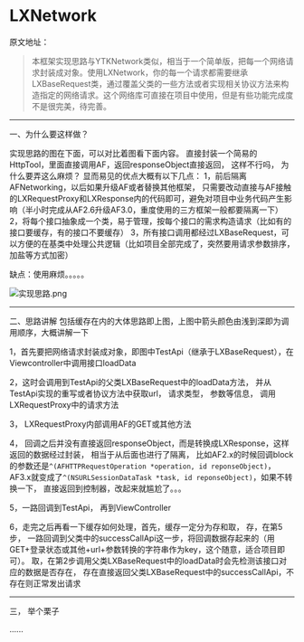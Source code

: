 # LXNetwork

原文地址：

>本框架实现思路与YTKNetwork类似，相当于一个简单版，把每一个网络请求封装成对象。使用LXNetwork，你的每一个请求都需要继承LXBaseRequest类，通过覆盖父类的一些方法或者实现相关协议方法来构造指定的网络请求。这个网络库可直接在项目中使用，但是有些功能完成度不是很完美，待完善。

---

一、为什么要这样做？

实现思路的图在下面，可以对比着图看下面内容。
直接封装一个简易的HttpTool，里面直接调用AF，返回responseObject直接返回， 这样不行吗， 为什么要弄这么麻烦？
显而易见的优点大概有以下几点：
1，前后隔离AFNetworking，以后如果升级AF或者替换其他框架， 只需要改动直接与AF接触的LXRequestProxy和LXResponse内的代码即可，避免对项目中业务代码产生影响（半小时完成从AF2.6升级AF3.0，重度使用的三方框架一般都要隔离一下）
2，将每个接口抽象成一个类，易于管理，按每个接口的需求构造请求（比如有的接口要缓存，有的接口不要缓存）
3，所有接口调用都经过LXBaseRequest，可以方便的在基类中处理公共逻辑（比如项目全部完成了，突然要用请求参数排序，加盐等方式加密）

缺点：使用麻烦。。。。。


![实现思路.png](http://upload-images.jianshu.io/upload_images/2162015-d73291194e853b81.png?imageMogr2/auto-orient/strip%7CimageView2/2/w/1240)

---
二、思路讲解
包括缓存在内的大体思路即上图，上图中箭头颜色由浅到深即为调用顺序，大概讲解一下

1，首先要把网络请求封装成对象，即图中TestApi（继承于LXBaseRequest），在Viewcontroller中调用接口loadData

2，这时会调用到TestApi的父类LXBaseRequest中的loadData方法， 并从TestApi实现的重写或者协议方法中获取url， 请求类型， 参数等信息， 调用LXRequestProxy中的请求方法

3， LXRequestProxy内部调用AF的GET或其他方法

4， 回调之后并没有直接返回responseObject，而是转换成LXResponse，这样返回的数据经过封装， 相当于从后面也进行了隔离， 比如AF2.x的时候回调block的参数还是`^(AFHTTPRequestOperation *operation, id reponseObject)`，AF3.x就变成了`^(NSURLSessionDataTask *task, id reponseObject)`，如果不转换一下， 直接返回到控制器，改起来就尴尬了。。。

5，一路回调到TestApi， 再到ViewController

6，走完之后再看一下缓存如何处理，首先，缓存一定分为存和取， 
存，在第5步， 一路回调到父类中的successCallApi这一步，将回调数据存起来的（用GET+登录状态或其他+url+参数转换的字符串作为key，这个随意，适合项目即可）。
取，在第2步调用父类LXBaseRequest中的loadData时会先检测该接口对应的数据是否存在， 存在直接返回父类LXBaseRequest中的successCallApi，不存在则正常发出请求

---
三， 举个栗子

......

